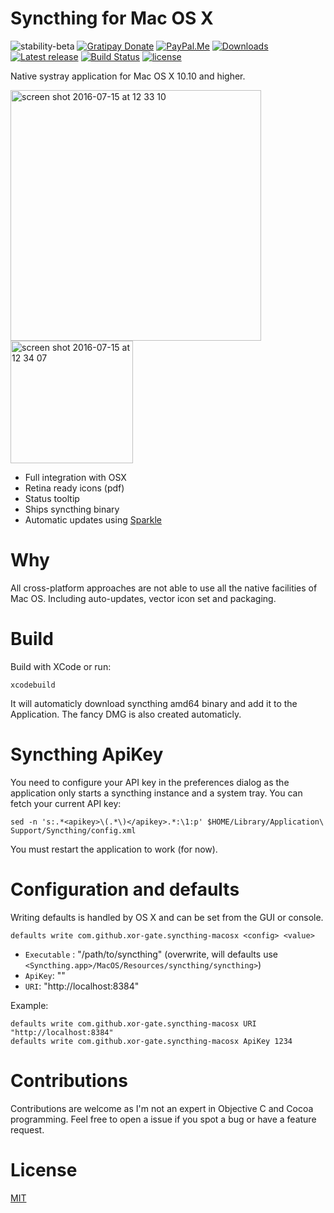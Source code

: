 # Syncthing for Mac OS X

![stability-beta](https://img.shields.io/badge/stability-beta-yellow.svg)
[![Gratipay Donate](https://img.shields.io/gratipay/user/xor-gate.svg?maxAge=2592000)](https://gratipay.com/~xor-gate)
[![PayPal.Me](https://img.shields.io/badge/donate-PayPal-green.svg?style=flat)](https://paypal.me/xorgate)
[![Downloads](https://img.shields.io/github/downloads/xor-gate/syncthing-macosx/total.svg)](https://github.com/xor-gate/syncthing-macosx/releases) [![Latest release](https://img.shields.io/github/release/xor-gate/syncthing-macosx.svg)](https://github.com/xor-gate/syncthing-macosx/releases/latest) [![Build Status](https://travis-ci.org/xor-gate/syncthing-macosx.svg?branch=master)](https://travis-ci.org/xor-gate/syncthing-macosx) [![license](https://img.shields.io/github/license/mashape/apistatus.svg?maxAge=2592000)](LICENSE)

Native systray application for Mac OS X 10.10 and higher.

<img width="401" alt="screen shot 2016-07-15 at 12 33 10" src="https://cloud.githubusercontent.com/assets/1050166/16871829/65a8ceb2-4a89-11e6-8a42-e11be129be5d.png">
<img width="196" alt="screen shot 2016-07-15 at 12 34 07" src="https://cloud.githubusercontent.com/assets/1050166/16871828/65a53b12-4a89-11e6-9318-c8697ee5f72f.png">

* Full integration with OSX
* Retina ready icons (pdf)
* Status tooltip
* Ships syncthing binary
* Automatic updates using [Sparkle](https://sparkle-project.org)

# Why

All cross-platform approaches are not able to use all the native facilities of Mac OS. Including auto-updates, vector icon set and packaging.

# Build

Build with XCode or run:

```
xcodebuild
```

It will automaticly download syncthing amd64 binary and add it to the Application. The fancy
 DMG is also created automaticly.

# Syncthing ApiKey

You need to configure your API key in the preferences dialog as the application only starts a syncthing instance
 and a system tray. You can fetch your current API key:

`sed -n 's:.*<apikey>\(.*\)</apikey>.*:\1:p' $HOME/Library/Application\ Support/Syncthing/config.xml`

You must restart the application to work (for now).

# Configuration and defaults

Writing defaults is handled by OS X and can be set from the GUI or console.

`defaults write com.github.xor-gate.syncthing-macosx <config> <value>`

* `Executable` : "/path/to/syncthing" (overwrite, will defaults use `<Syncthing.app>/MacOS/Resources/syncthing/syncthing>`)
* `ApiKey`: "<ApiKey>"
* `URI`: "http://localhost:8384"

Example:

```
defaults write com.github.xor-gate.syncthing-macosx URI "http://localhost:8384"
defaults write com.github.xor-gate.syncthing-macosx ApiKey 1234
```

# Contributions

Contributions are welcome as I'm not an expert in Objective C and Cocoa programming. Feel free to open a issue if you spot a bug or have a feature request.

# License

[MIT](LICENSE)
